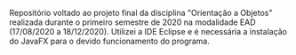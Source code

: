 Repositório voltado ao projeto final da disciplina "Orientação a Objetos" realizada durante o primeiro semestre de 2020 na modalidade EAD (17/08/2020 a 18/12/2020). Utilizei a IDE Eclipse e é necessária a instalação do JavaFX para o devido funcionamento do programa. 


